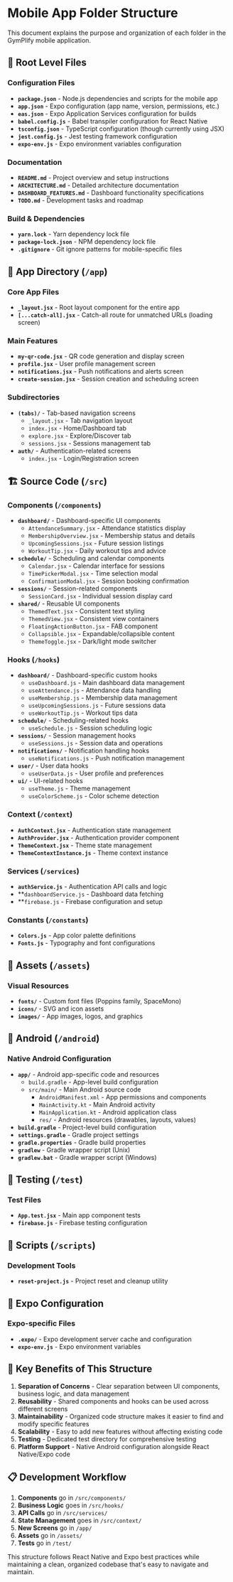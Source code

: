 # Mobile App Folder Structure

This document explains the purpose and organization of each folder in the GymPlify mobile application.

## 📁 Root Level Files

### Configuration Files

- **`package.json`** - Node.js dependencies and scripts for the mobile app
- **`app.json`** - Expo configuration (app name, version, permissions, etc.)
- **`eas.json`** - Expo Application Services configuration for builds
- **`babel.config.js`** - Babel transpiler configuration for React Native
- **`tsconfig.json`** - TypeScript configuration (though currently using JSX)
- **`jest.config.js`** - Jest testing framework configuration
- **`expo-env.js`** - Expo environment variables configuration

### Documentation

- **`README.md`** - Project overview and setup instructions
- **`ARCHITECTURE.md`** - Detailed architecture documentation
- **`DASHBOARD_FEATURES.md`** - Dashboard functionality specifications
- **`TODO.md`** - Development tasks and roadmap

### Build & Dependencies

- **`yarn.lock`** - Yarn dependency lock file
- **`package-lock.json`** - NPM dependency lock file
- **`.gitignore`** - Git ignore patterns for mobile-specific files

## 📱 App Directory (`/app`)

### Core App Files

- **`_layout.jsx`** - Root layout component for the entire app
- **`[...catch-all].jsx`** - Catch-all route for unmatched URLs (loading screen)

### Main Features

- **`my-qr-code.jsx`** - QR code generation and display screen
- **`profile.jsx`** - User profile management screen
- **`notifications.jsx`** - Push notifications and alerts screen
- **`create-session.jsx`** - Session creation and scheduling screen

### Subdirectories

- **`(tabs)/`** - Tab-based navigation screens
  - `_layout.jsx` - Tab navigation layout
  - `index.jsx` - Home/Dashboard tab
  - `explore.jsx` - Explore/Discover tab
  - `sessions.jsx` - Sessions management tab
- **`auth/`** - Authentication-related screens
  - `index.jsx` - Login/Registration screen

## 🏗️ Source Code (`/src`)

### Components (`/components`)

- **`dashboard/`** - Dashboard-specific UI components
  - `AttendanceSummary.jsx` - Attendance statistics display
  - `MembershipOverview.jsx` - Membership status and details
  - `UpcomingSessions.jsx` - Future session listings
  - `WorkoutTip.jsx` - Daily workout tips and advice
- **`schedule/`** - Scheduling and calendar components
  - `Calendar.jsx` - Calendar interface for sessions
  - `TimePickerModal.jsx` - Time selection modal
  - `ConfirmationModal.jsx` - Session booking confirmation
- **`sessions/`** - Session-related components
  - `SessionCard.jsx` - Individual session display card
- **`shared/`** - Reusable UI components
  - `ThemedText.jsx` - Consistent text styling
  - `ThemedView.jsx` - Consistent view containers
  - `FloatingActionButton.jsx` - FAB component
  - `Collapsible.jsx` - Expandable/collapsible content
  - `ThemeToggle.jsx` - Dark/light mode switcher

### Hooks (`/hooks`)

- **`dashboard/`** - Dashboard-specific custom hooks
  - `useDashboard.js` - Main dashboard data management
  - `useAttendance.js` - Attendance data handling
  - `useMembership.js` - Membership data management
  - `useUpcomingSessions.js` - Future sessions data
  - `useWorkoutTip.js` - Workout tips data
- **`schedule/`** - Scheduling-related hooks
  - `useSchedule.js` - Session scheduling logic
- **`sessions/`** - Session management hooks
  - `useSessions.js` - Session data and operations
- **`notifications/`** - Notification handling hooks
  - `useNotifications.js` - Push notification management
- **`user/`** - User data hooks
  - `useUserData.js` - User profile and preferences
- **`ui/`** - UI-related hooks
  - `useTheme.js` - Theme management
  - `useColorScheme.js` - Color scheme detection

### Context (`/context`)

- **`AuthContext.jsx`** - Authentication state management
- **`AuthProvider.jsx`** - Authentication provider component
- **`ThemeContext.jsx`** - Theme state management
- **`ThemeContextInstance.js`** - Theme context instance

### Services (`/services`)

- **`authService.js`** - Authentication API calls and logic
- \*\*`dashboardService.js` - Dashboard data fetching
- \*\*`firebase.js` - Firebase configuration and setup

### Constants (`/constants`)

- **`Colors.js`** - App color palette definitions
- **`Fonts.js`** - Typography and font configurations

## 🎨 Assets (`/assets`)

### Visual Resources

- **`fonts/`** - Custom font files (Poppins family, SpaceMono)
- **`icons/`** - SVG and icon assets
- **`images/`** - App images, logos, and graphics

## 🤖 Android (`/android`)

### Native Android Configuration

- **`app/`** - Android app-specific code and resources
  - `build.gradle` - App-level build configuration
  - `src/main/` - Main Android source code
    - `AndroidManifest.xml` - App permissions and components
    - `MainActivity.kt` - Main Android activity
    - `MainApplication.kt` - Android application class
    - `res/` - Android resources (drawables, layouts, values)
- **`build.gradle`** - Project-level build configuration
- **`settings.gradle`** - Gradle project settings
- **`gradle.properties`** - Gradle build properties
- **`gradlew`** - Gradle wrapper script (Unix)
- **`gradlew.bat`** - Gradle wrapper script (Windows)

## 🧪 Testing (`/test`)

### Test Files

- **`App.test.jsx`** - Main app component tests
- **`firebase.js`** - Firebase testing configuration

## 🔧 Scripts (`/scripts`)

### Development Tools

- **`reset-project.js`** - Project reset and cleanup utility

## 📱 Expo Configuration

### Expo-specific Files

- **`.expo/`** - Expo development server cache and configuration
- **`expo-env.js`** - Expo environment variables

## 🚀 Key Benefits of This Structure

1. **Separation of Concerns** - Clear separation between UI components, business logic, and data management
2. **Reusability** - Shared components and hooks can be used across different screens
3. **Maintainability** - Organized code structure makes it easier to find and modify specific features
4. **Scalability** - Easy to add new features without affecting existing code
5. **Testing** - Dedicated test directory for comprehensive testing
6. **Platform Support** - Native Android configuration alongside React Native/Expo code

## 📋 Development Workflow

1. **Components** go in `/src/components/`
2. **Business Logic** goes in `/src/hooks/`
3. **API Calls** go in `/src/services/`
4. **State Management** goes in `/src/context/`
5. **New Screens** go in `/app/`
6. **Assets** go in `/assets/`
7. **Tests** go in `/test/`

This structure follows React Native and Expo best practices while maintaining a clean, organized codebase that's easy to navigate and maintain.
